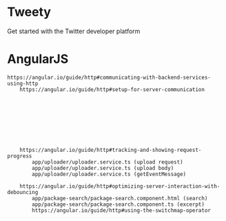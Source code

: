 # Tweety
Get started with the Twitter developer platform

# AngularJS 
    https://angular.io/guide/http#communicating-with-backend-services-using-http
        https://angular.io/guide/http#setup-for-server-communication









        https://angular.io/guide/http#tracking-and-showing-request-progress
            app/uploader/uploader.service.ts (upload request)
            app/uploader/uploader.service.ts (upload body)
            app/uploader/uploader.service.ts (getEventMessage)

        https://angular.io/guide/http#optimizing-server-interaction-with-debouncing
            app/package-search/package-search.component.html (search)
            app/package-search/package-search.component.ts (excerpt)
            https://angular.io/guide/http#using-the-switchmap-operator
            